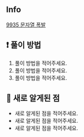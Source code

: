 ## Info
<a href="https://www.acmicpc.net/problem/9935" rel="nofollow">9935 문자열 폭발</a>

## ❗ 풀이 방법

1. 풀이 방법을 적어주세요.
2. 풀이 방법을 적어주세요.
3. 풀이 방법을 적어주세요.


## 🙂 새로 알게된 점

* 새로 알게된 점을 적어주세요.
* 새로 알게된 점을 적어주세요.
* 새로 알게된 점을 적어주세요.
